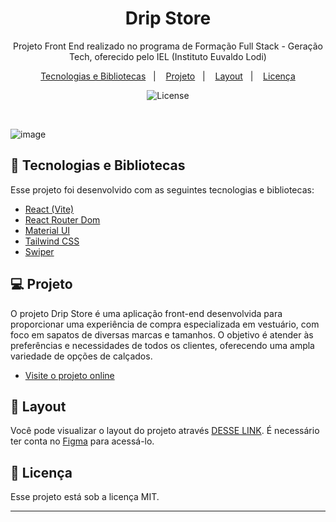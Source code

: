<h1 align="center"> Drip Store </h1>

<p align="center">
Projeto Front End realizado no programa de Formação Full Stack - Geração Tech, oferecido pelo IEL (Instituto Euvaldo Lodi)<br/>
</p>

<p align="center">
  <a href="#-tecnologias">Tecnologias e Bibliotecas</a>&nbsp;&nbsp;&nbsp;|&nbsp;&nbsp;&nbsp;
  <a href="#-projeto">Projeto</a>&nbsp;&nbsp;&nbsp;|&nbsp;&nbsp;&nbsp;
  <a href="#-layout">Layout</a>&nbsp;&nbsp;&nbsp;|&nbsp;&nbsp;&nbsp;
  <a href="#memo-licença">Licença</a>
</p>

<p align="center">
  <img alt="License" src="https://img.shields.io/static/v1?label=license&message=MIT&color=49AA26&labelColor=000000">
</p>

<br>

![image](https://github.com/user-attachments/assets/8f5e81e4-3ef6-4639-9a91-3de50153e25d)

## 🚀 Tecnologias e Bibliotecas

Esse projeto foi desenvolvido com as seguintes tecnologias e bibliotecas:

- <a href="https://vitejs.dev/">React (Vite)</a>  
- <a href="https://reactrouter.com">React Router Dom</a>
- <a href="https://mui.com/material-ui">Material UI</a>
- <a href="https://tailwindcss.com/"> Tailwind CSS</a>
- <a href="https://swiperjs.com/"> Swiper </a>

## 💻 Projeto

O projeto Drip Store é uma aplicação front-end desenvolvida para proporcionar uma experiência de compra especializada em vestuário, com foco em sapatos de diversas marcas e tamanhos. O objetivo é atender às preferências e necessidades de todos os clientes, oferecendo uma ampla variedade de opções de calçados.

- [Visite o projeto online](https://projeto-drip-store.vercel.app)

## 🔖 Layout

Você pode visualizar o layout do projeto através [DESSE LINK](https://www.figma.com/design/Tk1Wc4vTNMCZDWkIwAQTxC/DRIP-STORE---DIGITAL-COLLEGE?node-id=22-30&t=vIHyGJdzkRj6UbII-0). É necessário ter conta no [Figma](https://figma.com) para acessá-lo.

## 📝 Licença

Esse projeto está sob a licença MIT.

---
